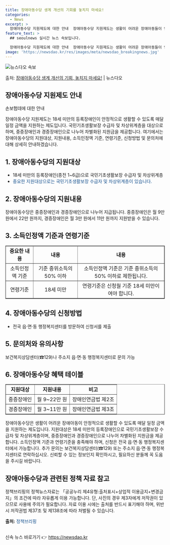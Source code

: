 ```yaml
---
title: 장애아동수당 생계 개선의 기회를 놓치지 마세요!
categories:
  - News
excerpt: >
  장애아동수당 지원제도에 대한 안내  장애아동수당 지원제도는 생활이 어려운 장애아동들이 안정적으로 생활할 수 …
feature_text: >
  ## seoulnews 실시간 뉴스 속보입니다.

  장애아동수당 지원제도에 대한 안내  장애아동수당 지원제도는 생활이 어려운 장애아동들이 안정적으로 생활할 수 …
image: 'https://newsdao.kr/res/images/meta/newsdao_breakingnews.jpg'
---
```


![뉴스다오 속보](https://newsdao.kr/res/images/meta/newsdao_breakingnews.jpg)

<p>출처: <a href="https://newsdao.kr/4566" rel="dofollow">장애아동수당 생계 개선의 기회, 놓치지 마세요!</a> | 뉴스다오</p>

<h2 data-ke-size="size26">장애아동수당 지원제도 안내</h2>
손보험데에 대한 안내

<p data-ke-size="size16">장애아동수당 지원제도는 18세 미만의 등록장애인이 안정적으로 생활할 수 있도록 매달 일정 금액을 지원하는 제도입니다. 국민기초생활보장 수급자 및 차상위계층을 대상으로 하며, 중증장애인과 경증장애인으로 나누어 차별화된 지원금을 제공합니다. 여기에서는 장애아동수당의 지원대상, 지원내용, 소득인정액 기준, 연령기준, 신청방법 및 문의처에 대해 상세히 안내하겠습니다.</p>

<h2 data-ke-size="size24">1. 장애아동수당의 지원대상</h2>
<ul>
  <li>18세 미만의 등록장애인(종전 1~6급)으로 국민기초생활보장 수급자 및 차상위계층</li>
  <li><span style="color: #1a5490;">중요한 지원대상으로는 국민기초생활보장 수급자 및 차상위계층이 있습니다.</span></li>
</ul>

<h2 data-ke-size="size24">2. 장애아동수당의 지원내용</h2>
<p>장애아동수당은 중증장애인과 경증장애인으로 나누어 지급됩니다. 중증장애인은 월 9만 원에서 22만 원까지, 경증장애인은 월 3만 원에서 11만 원까지 지원받을 수 있습니다.</p>

<h2 data-ke-size="size24">3. 소득인정액 기준과 연령기준</h2>
<table style="width: 100%;" border="1">
<tbody>
<tr>
<td style="text-align: center; height: 17px;"><b>중요한 내용</b></td>
<td style="text-align: center; height: 17px;"><b>내용</b></td>
<td style="text-align: center; height: 17px;"><b>내용</b></td>
</tr>
<tr>
<td style="text-align: center;">소득인정액 기준</td>
<td style="text-align: center;">기준 중위소득의 50% 이하</td>
<td style="text-align: center;">소득인정액 기준은 기준 중위소득의 50% 이하로 제한됩니다.</td>
</tr>
<tr>
<td style="text-align: center;">연령기준</td>
<td style="text-align: center;">18세 미만</td>
<td style="text-align: center;">연령기준은 신청월 기준 18세 미만이여야 합니다.</td>
</tr>
</tbody>
</table>

<h2 data-ke-size="size24">4. 장애아동수당의 신청방법</h2>
<ul>
  <li>전국 읍·면·동 행정복지센터를 방문하여 신청서를 제출</li>
</ul>

<h2 data-ke-size="size24">5. 문의처와 유의사항</h2>
<p>보건복지상담센터(☎129)나 주소지 읍·면·동 행정복지센터로 문의 가능</p>

<h2 data-ke-size="size24">6. 장애아동수당 혜택 테이블</h2>
<table style="width: 100%;" border="1">
<tbody>
<tr>
<td style="text-align: center; height: 17px;"><b>지원대상</b></td>
<td style="text-align: center; height: 17px;"><b>지원내용</b></td>
<td style="text-align: center; height: 17px;"><b>비고</b></td>
</tr>
<tr>
<td style="text-align: center;">중증장애인</td>
<td style="text-align: center;">월 9~22만 원</td>
<td style="text-align: center;">장애인연금법 제2조</td>
</tr>
<tr>
<td style="text-align: center;">경증장애인</td>
<td style="text-align: center;">월 3~11만 원</td>
<td style="text-align: center;">장애인연금법 제3조</td>
</tr>
</tbody>
</table>

<p data-ke-size="size16">장애아동수당은 생활이 어려운 장애아동이 안정적으로 생활할 수 있도록 매달 일정 금액을 지원하는 제도입니다. 지원대상은 18세 미만의 등록장애인으로 국민기초생활보장 수급자 및 차상위계층이며, 중증장애인과 경증장애인으로 나누어 차별화된 지원금을 제공합니다. 소득인정액 기준과 연령기준을 충족해야 하며, 신청은 전국 읍·면·동 행정복지센터에서 가능합니다. 추가 문의는 보건복지상담센터(☎129) 또는 주소지 읍·면·동 행정복지센터로 연락하십시오. 신뢰할 수 있는 정보인지 확인하시고, 필요하신 분들께 꼭 도움을 주시길 바랍니다.</p>

<p data-ke-size="size16"></p>

<h2 data-ke-size="size24">장애아동수당과 관련된 정책 자료 참고</h2>
<p>정책브리핑의 정책뉴스자료는 「공공누리 제4유형:출처표시+상업적 이용금지+변경금지」의 조건에 따라 자유롭게 이용 가능합니다. 단, 사진의 경우 제3자에게 저작권이 있으므로 사용에 주의가 필요합니다. 자료 이용 시에는 출처를 반드시 표기해야 하며, 위반 시 저작권법 제37조 및 제138조에 따라 처벌될 수 있습니다.</p>

<p data-ke-size="size16"><b>출처:</b> <span style="color: #1a5490;">정책브리핑</span> </p>

<h2 data-ke-size="size24"></h2>
<p></p> 

신속 뉴스 바로가기 👉 <a href="https://newsdao.kr" rel="dofollow">https://newsdao.kr</a>


